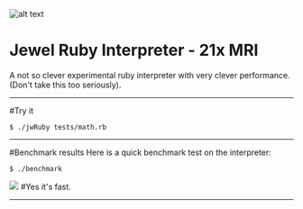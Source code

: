 ![alt text](http://s27.postimg.org/ykdxa3b81/jewel.png)

Jewel Ruby Interpreter - 21x MRI
=====================
A not so clever experimental ruby interpreter with very clever performance.  (Don't take this too seriously).

-----

#Try it
```
$ ./jwRuby tests/math.rb
```

-----

#Benchmark results
Here is a quick benchmark test on the interpreter:

```
$ ./benchmark
```

<img src="http://s12.postimg.org/t9gkgsca5/Screen_Shot_2014_07_06_at_11_47_17_AM.png" />
#Yes it's fast.

-----
